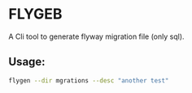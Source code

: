 # FLYGEB 

A Cli tool to generate flyway migration file (only sql).

## Usage: 

``` sh
flygen --dir mgrations --desc "another test"
```

